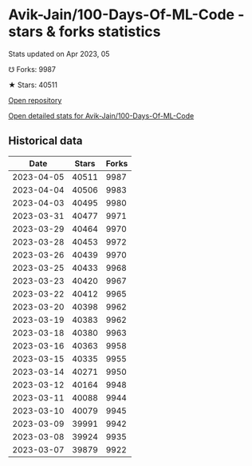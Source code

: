 # Avik-Jain/100-Days-Of-ML-Code - stars & forks statistics

Stats updated on Apr 2023, 05

☋ Forks: 9987

★ Stars: 40511

[Open repository](https://github.com/Avik-Jain/100-Days-Of-ML-Code)

[Open detailed stats for Avik-Jain/100-Days-Of-ML-Code](https://reviewgithub.com/rep/Avik-Jain/100-Days-Of-ML-Code)

## Historical data
| Date | Stars | Forks |
|------|-------|-------|
| 2023-04-05 | 40511 | 9987 | 
| 2023-04-04 | 40506 | 9983 | 
| 2023-04-03 | 40495 | 9980 | 
| 2023-03-31 | 40477 | 9971 | 
| 2023-03-29 | 40464 | 9970 | 
| 2023-03-28 | 40453 | 9972 | 
| 2023-03-26 | 40439 | 9970 | 
| 2023-03-25 | 40433 | 9968 | 
| 2023-03-23 | 40420 | 9967 | 
| 2023-03-22 | 40412 | 9965 | 
| 2023-03-20 | 40398 | 9962 | 
| 2023-03-19 | 40383 | 9962 | 
| 2023-03-18 | 40380 | 9963 | 
| 2023-03-16 | 40363 | 9958 | 
| 2023-03-15 | 40335 | 9955 | 
| 2023-03-14 | 40271 | 9950 | 
| 2023-03-12 | 40164 | 9948 | 
| 2023-03-11 | 40088 | 9944 | 
| 2023-03-10 | 40079 | 9945 | 
| 2023-03-09 | 39991 | 9942 | 
| 2023-03-08 | 39924 | 9935 | 
| 2023-03-07 | 39879 | 9922 | 

